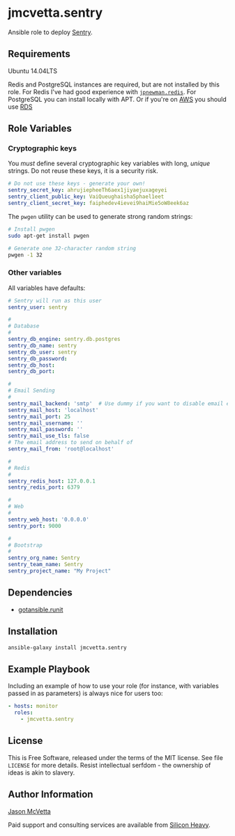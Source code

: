 jmcvetta.sentry
===============

Ansible role to deploy [Sentry](http://getsentry.com).


Requirements
------------

Ubuntu 14.04LTS

Redis and PostgreSQL instances are required, but are not installed by this
role.  For Redis I've had good experience with
[`jpnewman.redis`](https://github.com/jpnewman/ansible-role-redis).  For
PostgreSQL you can install locally with APT.  Or if you're on
[AWS](https://en.wikipedia.org/wiki/Amazon_Web_Services) you should use
[RDS](https://aws.amazon.com/rds/)


Role Variables
--------------

### Cryptographic keys

You *must* define several cryptographic key variables with long, *unique*
strings.  Do not reuse these keys, it is a security risk.  

```yaml
# Do not use these keys - generate your own!
sentry_secret_key: ahrujiepheeTh6aex1jiyaejuxageyei
sentry_client_public_key: VaiQueughaisha5phael1eet
sentry_client_secret_key: faiphedev4ievei9haiMie5oW8eek6az
```

The `pwgen` utility can be used to generate strong random strings:

```bash
# Install pwgen
sudo apt-get install pwgen

# Generate one 32-character random string
pwgen -1 32
```


### Other variables

All variables have defaults:

```yaml
# Sentry will run as this user
sentry_user: sentry

# 
# Database
#
sentry_db_engine: sentry.db.postgres
sentry_db_name: sentry
sentry_db_user: sentry
sentry_db_password:
sentry_db_host:
sentry_db_port:

#
# Email Sending
#
sentry_mail_backend: 'smtp'  # Use dummy if you want to disable email entirely
sentry_mail_host: 'localhost'
sentry_mail_port: 25
sentry_mail_username: ''
sentry_mail_password: ''
sentry_mail_use_tls: false
# The email address to send on behalf of
sentry_mail_from: 'root@localhost'

#
# Redis
# 
sentry_redis_host: 127.0.0.1
sentry_redis_port: 6379

# 
# Web
#
sentry_web_host: '0.0.0.0'
sentry_port: 9000

#
# Bootstrap
#
sentry_org_name: Sentry
sentry_team_name: Sentry
sentry_project_name: "My Project"
```


Dependencies
------------

- [gotansible.runit](https://github.com/gotansible/runit/)


Installation
------------

```bash
ansible-galaxy install jmcvetta.sentry
```

Example Playbook
----------------

Including an example of how to use your role (for instance, with variables passed in as parameters) is always nice for users too:

```yaml
- hosts: monitor
  roles:
	- jmcvetta.sentry
```


License
-------

This is Free Software, released under the terms of the MIT license.  See file
`LICENSE` for more details.  Resist intellectual serfdom - the ownership of
ideas is akin to slavery.


Author Information
------------------

[Jason McVetta](mailto:jason.mcvetta@gmail.com)

Paid support and consulting services are available from [Silicon
Heavy](http://siliconheavy.com).
